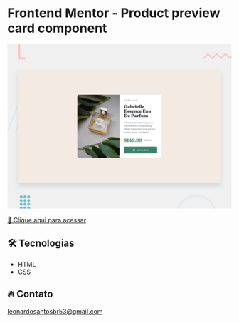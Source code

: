 # Frontend Mentor - Product preview card component

![preview](./.github/preview.jpg)


[🔗 Clique aqui para acessar](https://leonardo21042006.github.io/Componente-do-cartão-de-visualização-do-produto/)

## 🛠️ Tecnologias 

- HTML
- CSS


## 🔥 Contato

leonardosantosbr53@gmail.com